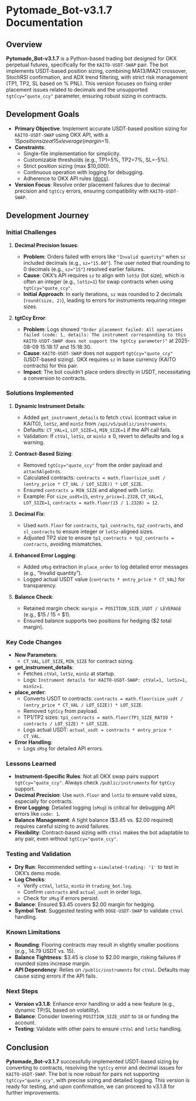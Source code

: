 # Pytomade_Bot-v3.1.7 Documentation

## Overview
**Pytomade_Bot-v3.1.7** is a Python-based trading bot designed for OKX perpetual futures, specifically for the `KAITO-USDT-SWAP` pair. The bot implements USDT-based position sizing, combining MA13/MA21 crossover, StochRSI confirmation, and ADX trend filtering, with strict risk management (TP1, TP2, SL based on % PNL). This version focuses on fixing order placement issues related to decimals and the unsupported `tgtCcy="quote_ccy"` parameter, ensuring robust sizing in contracts.

## Development Goals
- **Primary Objective**: Implement accurate USDT-based position sizing for `KAITO-USDT-SWAP` using OKX API, with a $15 position size at 15x leverage (margin=$1).
- **Constraints**: 
  - Single-file implementation for simplicity.
  - Customizable thresholds (e.g., TP1=5%, TP2=7%, SL=-5%).
  - Strict position sizing (max $10,000).
  - Continuous operation with logging for debugging.
  - Adherence to OKX API rules ([docs](https://okx.com/api/docs-v5/en/)).
- **Version Focus**: Resolve order placement failures due to decimal precision and `tgtCcy` errors, ensuring compatibility with `KAITO-USDT-SWAP`.

## Development Journey

### Initial Challenges
1. **Decimal Precision Issues**:
   - **Problem**: Orders failed with errors like `"Invalid quantity"` when `sz` included decimals (e.g., `sz="15.00"`). The user noted that rounding to 0 decimals (e.g., `sz="15"`) resolved earlier failures.
   - **Cause**: OKX’s API requires `sz` to align with `lotSz` (lot size), which is often an integer (e.g., `lotSz=1`) for swap contracts when using `tgtCcy="quote_ccy"`.
   - **Initial Approach**: In early iterations, `sz` was rounded to 2 decimals (`round(size, 2)`), leading to errors for instruments requiring integer sizes.

2. **tgtCcy Error**:
   - **Problem**: Logs showed `"Order placement failed: All operations failed (code: 1, details: The instrument corresponding to this KAITO-USDT-SWAP does not support the tgtCcy parameter)"` at 2025-08-09 15:18:17 and 15:18:30.
   - **Cause**: `KAITO-USDT-SWAP` does not support `tgtCcy="quote_ccy"` (USDT-based sizing). OKX requires `sz` in base currency (KAITO contracts) for this pair.
   - **Impact**: The bot couldn’t place orders directly in USDT, necessitating a conversion to contracts.

### Solutions Implemented
1. **Dynamic Instrument Details**:
   - Added `get_instrument_details` to fetch `ctVal` (contract value in KAITO), `lotSz`, and `minSz` from `/api/v5/public/instruments`.
   - Defaults: `CT_VAL=1`, `LOT_SIZE=1`, `MIN_SIZE=1` if the API call fails.
   - Validation: If `ctVal`, `lotSz`, or `minSz` ≤ 0, revert to defaults and log a warning.

2. **Contract-Based Sizing**:
   - Removed `tgtCcy="quote_ccy"` from the order payload and `attachAlgoOrds`.
   - Calculated contracts: `contracts = math.floor(size_usdt / (entry_price * CT_VAL / LOT_SIZE)) * LOT_SIZE`.
   - Ensured `contracts ≥ MIN_SIZE` and aligned with `lotSz`.
   - Example: For `size_usdt=15`, `entry_price=1.2328`, `CT_VAL=1`, `LOT_SIZE=1`, `contracts = math.floor(15 / 1.2328) = 12`.

3. **Decimal Fix**:
   - Used `math.floor` for `contracts`, `tp1_contracts`, `tp2_contracts`, and `sl_contracts` to ensure integer or `lotSz`-aligned sizes.
   - Adjusted TP2 size to ensure `tp1_contracts + tp2_contracts = contracts`, avoiding mismatches.

4. **Enhanced Error Logging**:
   - Added `sMsg` extraction in `place_order` to log detailed error messages (e.g., “Invalid quantity”).
   - Logged actual USDT value (`contracts * entry_price * CT_VAL`) for transparency.

5. **Balance Check**:
   - Retained margin check: `margin = POSITION_SIZE_USDT / LEVERAGE` (e.g., $15 / 15 = $1).
   - Ensured balance supports two positions for hedging ($2 total margin).

### Key Code Changes
- **New Parameters**:
  - `CT_VAL`, `LOT_SIZE`, `MIN_SIZE` for contract sizing.
- **get_instrument_details**:
  - Fetches `ctVal`, `lotSz`, `minSz` at startup.
  - Logs: `Instrument details for KAITO-USDT-SWAP: ctVal=1, lotSz=1, minSz=1`.
- **place_order**:
  - Converts USDT to contracts: `contracts = math.floor(size_usdt / (entry_price * CT_VAL / LOT_SIZE)) * LOT_SIZE`.
  - Removed `tgtCcy` from payload.
  - TP1/TP2 sizes: `tp1_contracts = math.floor(TP1_SIZE_RATIO * contracts / LOT_SIZE) * LOT_SIZE`.
  - Logs actual USDT: `actual_usdt = contracts * entry_price * CT_VAL`.
- **Error Handling**:
  - Logs `sMsg` for detailed API errors.

### Lessons Learned
- **Instrument-Specific Rules**: Not all OKX swap pairs support `tgtCcy="quote_ccy"`. Always check `/public/instruments` for `tgtCcy` support.
- **Decimal Precision**: Use `math.floor` and `lotSz` to ensure valid sizes, especially for contracts.
- **Error Logging**: Detailed logging (`sMsg`) is critical for debugging API errors like `code: 1`.
- **Balance Management**: A tight balance ($3.45 vs. $2.00 required) requires careful sizing to avoid failures.
- **Flexibility**: Contract-based sizing with `ctVal` makes the bot adaptable to any pair, even without `tgtCcy="quote_ccy"`.

### Testing and Validation
- **Dry Run**: Recommended setting `x-simulated-trading: '1'` to test in OKX’s demo mode.
- **Log Checks**:
  - Verify `ctVal`, `lotSz`, `minSz` in `trading_bot.log`.
  - Confirm `contracts` and `actual_usdt` in order logs.
  - Check for `sMsg` if errors persist.
- **Balance**: Ensured $3.45 covers $2.00 margin for hedging.
- **Symbol Test**: Suggested testing with `DOGE-USDT-SWAP` to validate `ctVal` handling.

### Known Limitations
- **Rounding**: Flooring contracts may result in slightly smaller positions (e.g., 14.79 USDT vs. 15).
- **Balance Tightness**: $3.45 is close to $2.00 margin, risking failures if rounded sizes increase margin.
- **API Dependency**: Relies on `/public/instruments` for `ctVal`. Defaults may cause sizing errors if the API fails.

### Next Steps
- **Version v3.1.8**: Enhance error handling or add a new feature (e.g., dynamic TP/SL based on volatility).
- **Balance**: Consider lowering `POSITION_SIZE_USDT` to `10` or funding the account.
- **Testing**: Validate with other pairs to ensure `ctVal` and `lotSz` handling.

## Conclusion
**Pytomade_Bot-v3.1.7** successfully implemented USDT-based sizing by converting to contracts, resolving the `tgtCcy` error and decimal issues for `KAITO-USDT-SWAP`. The bot is now robust for pairs not supporting `tgtCcy="quote_ccy"`, with precise sizing and detailed logging. This version is ready for testing, and upon confirmation, we can proceed to v3.1.8 for further improvements.